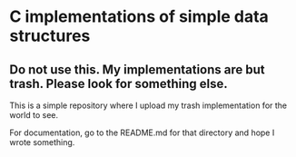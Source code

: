 # C implementations of simple data structures

## Do not use this. My implementations are but trash. Please look for something else.

This is a simple repository where I upload my trash implementation for the world to see.

For documentation, go to the README.md for that directory and hope I wrote something.